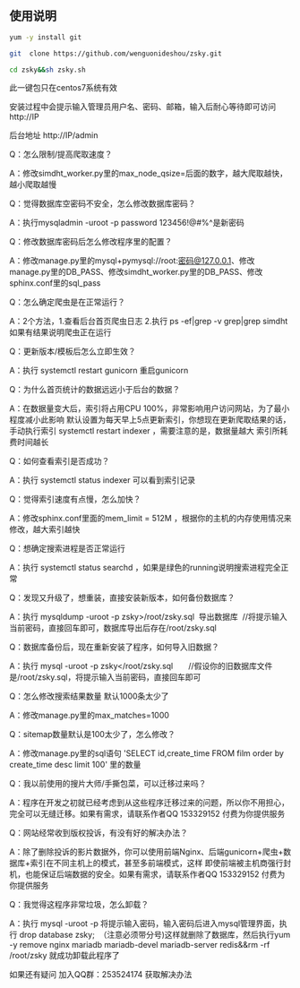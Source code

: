 使用说明
---
```Bash
yum -y install git 

git  clone https://github.com/wenguonideshou/zsky.git

cd zsky&&sh zsky.sh
```

此一键包只在centos7系统有效

安装过程中会提示输入管理员用户名、密码、邮箱，输入后耐心等待即可访问 http://IP

后台地址 http://IP/admin


Q：怎么限制/提高爬取速度？

A：修改simdht_worker.py里的max_node_qsize=后面的数字，越大爬取越快，越小爬取越慢

Q：觉得数据库空密码不安全，怎么修改数据库密码？

A：执行mysqladmin -uroot -p password 123456!@#$%^      //将提示输入当前密码，直接回车即可，123456!@#$%^是新密码

Q：修改数据库密码后怎么修改程序里的配置？

A：修改manage.py里的mysql+pymysql://root:密码@127.0.0.1、修改manage.py里的DB_PASS、修改simdht_worker.py里的DB_PASS、修改sphinx.conf里的sql_pass

Q：怎么确定爬虫是在正常运行？

A：2个方法，1.查看后台首页爬虫日志  2.执行 ps -ef|grep -v grep|grep simdht 如果有结果说明爬虫正在运行

Q：更新版本/模板后怎么立即生效？

A：执行 systemctl restart gunicorn 重启gunicorn

Q：为什么首页统计的数据远远小于后台的数据？

A：在数据量变大后，索引将占用CPU 100%，非常影响用户访问网站，为了最小程度减小此影响 默认设置为每天早上5点更新索引，你想现在更新爬取结果的话，手动执行索引 systemctl restart indexer ，需要注意的是，数据量越大 索引所耗费时间越长

Q：如何查看索引是否成功？

A：执行 systemctl status indexer 可以看到索引记录

Q：觉得索引速度有点慢，怎么加快？

A：修改sphinx.conf里面的mem_limit = 512M ，根据你的主机的内存使用情况来修改，越大索引越快

Q：想确定搜索进程是否正常运行

A：执行 systemctl status searchd ，如果是绿色的running说明搜索进程完全正常

Q：发现又升级了，想重装，直接安装新版本，如何备份数据库？

A：执行 mysqldump -uroot -p zsky>/root/zsky.sql  导出数据库  //将提示输入当前密码，直接回车即可，数据库导出后存在/root/zsky.sql

Q：数据库备份后，现在重新安装了程序，如何导入旧数据？

A：执行 mysql -uroot -p zsky</root/zsky.sql       //假设你的旧数据库文件是/root/zsky.sql，将提示输入当前密码，直接回车即可

Q：怎么修改搜索结果数量 默认1000条太少了

A：修改manage.py里的max_matches=1000

Q：sitemap数量默认是100太少了，怎么修改？

A：修改manage.py里的sql语句 'SELECT id,create_time FROM film order by create_time desc limit 100' 里的数量

Q：我以前使用的搜片大师/手撕包菜，可以迁移过来吗？

A：程序在开发之初就已经考虑到从这些程序迁移过来的问题，所以你不用担心，完全可以无缝迁移。如果有需求，请联系作者QQ 153329152 付费为你提供服务

Q：网站经常收到版权投诉，有没有好的解决办法？

A：除了删除投诉的影片数据外，你可以使用前端Nginx、后端gunicorn+爬虫+数据库+索引在不同主机上的模式，甚至多前端模式，这样 即使前端被主机商强行封机，也能保证后端数据的安全。如果有需求，请联系作者QQ 153329152 付费为你提供服务

Q：我觉得这程序非常垃圾，怎么卸载？

A：执行 mysql -uroot -p 将提示输入密码，输入密码后进入mysql管理界面，执行 drop database zsky;  （注意必须带分号)这样就删除了数据库，然后执行yum -y remove nginx mariadb mariadb-devel mariadb-server redis&&rm -rf /root/zsky 就成功卸载此程序了

如果还有疑问 加入QQ群：253524174 获取解决办法

